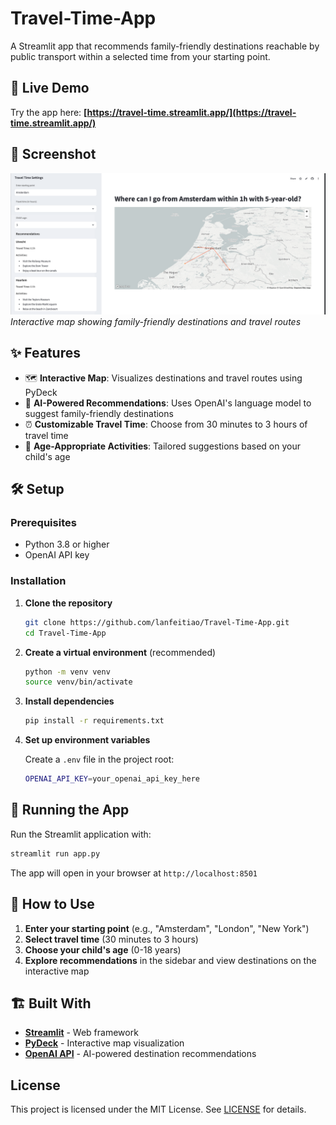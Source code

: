 # Travel-Time-App

A Streamlit app that recommends family-friendly destinations reachable by public transport within a selected time from your starting point.

## 🚀 Live Demo

Try the app here: **[https://travel-time.streamlit.app/](https://travel-time.streamlit.app/)**

## 📸 Screenshot

![Travel Time App Screenshot](screenshot.png)
*Interactive map showing family-friendly destinations and travel routes*

## ✨ Features

- 🗺️ **Interactive Map**: Visualizes destinations and travel routes using PyDeck
- 🤖 **AI-Powered Recommendations**: Uses OpenAI's language model to suggest family-friendly destinations
- ⏰ **Customizable Travel Time**: Choose from 30 minutes to 3 hours of travel time
- 👶 **Age-Appropriate Activities**: Tailored suggestions based on your child's age

## 🛠️ Setup

### Prerequisites
- Python 3.8 or higher
- OpenAI API key

### Installation

1. **Clone the repository**
   ```bash
   git clone https://github.com/lanfeitiao/Travel-Time-App.git
   cd Travel-Time-App
   ```

2. **Create a virtual environment** (recommended)
   ```bash
   python -m venv venv
   source venv/bin/activate 
   ```

3. **Install dependencies**
   ```bash
   pip install -r requirements.txt
   ```

4. **Set up environment variables**
   
   Create a `.env` file in the project root:
   ```bash
   OPENAI_API_KEY=your_openai_api_key_here
   ```

## 🚀 Running the App

Run the Streamlit application with:

```bash
streamlit run app.py
```

The app will open in your browser at `http://localhost:8501`

## 🎯 How to Use

1. **Enter your starting point** (e.g., "Amsterdam", "London", "New York")
2. **Select travel time** (30 minutes to 3 hours)
3. **Choose your child's age** (0-18 years)
4. **Explore recommendations** in the sidebar and view destinations on the interactive map

## 🏗️ Built With

- **[Streamlit](https://streamlit.io/)** - Web framework
- **[PyDeck](https://pydeck.gl/)** - Interactive map visualization
- **[OpenAI API](https://openai.com/)** - AI-powered destination recommendations

## License

This project is licensed under the MIT License. See [LICENSE](LICENSE) for details.
